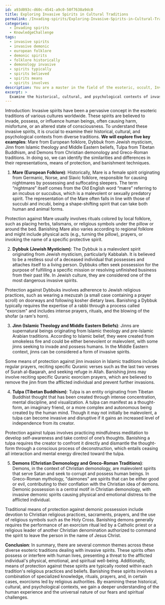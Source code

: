```yaml
---
id: a93d093c-d60c-4541-a9c0-50f7638a9dc0
title: Exploring Invasive Spirits in Cultural Traditions
permalink: /Invading-spirits/Exploring-Invasive-Spirits-in-Cultural-Traditions/
categories:
  - Invading spirits
  - KnowledgeChallenge
tags:
  - invasive spirits
  - invasive demonic
  - european folklore
  - demonic spirits
  - folklore historically
  - demonology invasive
  - spirits typically
  - spirits believed
  - spirits means
  - spirits involves
description: You are a master in the field of the esoteric, occult, Invading spirits and Education. You are a writer of tests, challenges, books and deep knowledge on Invading spirits for initiates and students to gain deep insights and understanding from. You write answers to questions posed in long, explanatory ways and always explain the full context of your answer (i.e., related concepts, formulas, examples, or history), as well as the step-by-step thinking process you take to answer the challenges. Be rigorous and thorough, and summarize the key themes, ideas, and conclusions at the end.
excerpt: >
  Examine the historical, cultural, and psychological contexts of invasive spirits from diverse esoteric traditions, and identify the similarities and differences in their representations, means of protection, and banishment techniques, considering: \n\n- The concept of \"Mare\" from European folklore,\n- The nature of \"Dybbuk\" in Jewish mysticism,\n- \"Jinn\" from Islamic theology and Middle Eastern beliefs,\n- The thought-form entity \"Tulpa\" from Tibetan Buddhism,\n- And the idea of \"Demons\" across Christian demonology and Greco-Roman traditions.
---
```

Introduction:
Invasive spirits have been a pervasive concept in the esoteric traditions of various cultures worldwide. These spirits are believed to invade, possess, or influence human beings, often causing harm, misfortune, or an altered state of consciousness. To understand these invasive spirits, it is crucial to examine their historical, cultural, and psychological contexts from diverse traditions. **We will explore five key examples**: Mare from European folklore, Dybbuk from Jewish mysticism, Jinn from Islamic theology and Middle Eastern beliefs, Tulpa from Tibetan Buddhism, and Demons from Christian demonology and Greco-Roman traditions. In doing so, we can identify the similarities and differences in their representations, means of protection, and banishment techniques.

1. **Mare (European Folklore)**:
Historically, Mare is a female spirit originating from Germanic, Norse, and Slavic folklore, responsible for causing nightmares by possessing and suffocating sleepers. The term “nightmare” itself comes from the Old English word “mære” referring to an incubus or succubus, which is a malevolent or sexually predatory spirit. The representation of the Mare often falls in line with those of succubi and incubi, being a shape-shifting spirit that can take both human and animal forms.

Protection against Mare usually involves rituals colored by local folklore, such as placing herbs, talismans, or religious symbols under the pillow or around the bed. Banishing Mare also varies according to regional folklore and might include physical acts (e.g., turning the pillow), prayers, or invoking the name of a specific protective spirit.

2. **Dybbuk (Jewish Mysticism)**:
The Dybbuk is a malevolent spirit originating from Jewish mysticism, particularly Kabbalah. It is believed to be a restless soul of a deceased individual that possesses and attaches itself to a living person. Dybbuks often seek possession for the purpose of fulfilling a specific mission or resolving unfinished business from their past life. In Jewish culture, they are considered one of the most dangerous invasive spirits.

Protection against Dybbuks involves adherence to Jewish religious practices, such as wearing a mezuzah (a small case containing a prayer scroll) on doorways and following kosher dietary laws. Banishing a Dybbuk typically requires the expertise of a rabbi through a process called "exorcism" and includes intense prayers, rituals, and the blowing of the shofar (a ram's horn).

3. **Jinn (Islamic Theology and Middle Eastern Beliefs)**:
Jinns are supernatural beings originating from Islamic theology and pre-Islamic Arabian traditions. According to Islamic belief, they were created from smokeless fire and could be either benevolent or malevolent, with some jinns seeking to invade and possess humans. In the Middle Eastern context, jinns can be considered a form of invasive spirits.

Some means of protection against jinn invasion in Islamic traditions include regular prayers, reciting specific Quranic verses such as the last two verses of Surah al-Baqarah, and seeking refuge in Allah. Banishing jinns may involve reciting specific Quranic exorcism prayers, which are believed to remove the jinn from the afflicted individual and prevent further invasions.

4. **Tulpa (Tibetan Buddhism)**:
Tulpa is an entity originating from Tibetan Buddhist thought that has been created through intense concentration, mental discipline, and visualization. A tulpa can manifest as a thought-form, an imaginary friend, or a more complex and autonomous being created by the human mind. Though it may not initially be malevolent, a tulpa can become invasive and disruptive if it gains an increased level of independence from its creator.

Protection against tulpas involves practicing mindfulness meditation to develop self-awareness and take control of one’s thoughts. Banishing a tulpa requires the creator to confront it directly and dismantle the thought-form through a conscious process of deconstruction, which entails ceasing all interaction and mental energy directed toward the tulpa.

5. **Demons (Christian Demonology and Greco-Roman Traditions)**:
Demons, in the context of Christian demonology, are malevolent spirits that serve Satan and seek to corrupt and possess human beings. In Greco-Roman mythology, "daimones" are spirits that can be either good or evil, contributing to their conflation with the Christian idea of demons. Demonic possession is a central motif in Christian demonology, with invasive demonic spirits causing physical and emotional distress to the afflicted individual.

Traditional means of protection against demonic possession include devotion to Christian religious practices, sacraments, prayers, and the use of religious symbols such as the Holy Cross. Banishing demons generally requires the performance of an exorcism ritual led by a Catholic priest or a religious leader of another Christian denomination authorized to command the spirit to leave the person in the name of Jesus Christ.

**Conclusion**:
In summary, there are several common themes across these diverse esoteric traditions dealing with invasive spirits. These spirits often possess or interfere with human lives, presenting a threat to the afflicted individual's physical, emotional, and spiritual well-being. Additionally, means of protection against these spirits are typically rooted within each tradition's religious practices and beliefs. Banishing these spirits involves a combination of specialized knowledge, rituals, prayers, and, in certain cases, exorcisms led by religious authorities. By examining these historical, cultural, and psychological contexts, we gain a deeper understanding of the human experience and the universal nature of our fears and spiritual challenges.
